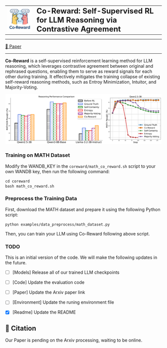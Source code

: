 <table>
  <tr>
    <td width="80">
      <img src="figs/CoReward_logo.png" alt="Co-Reward Logo" width="80"/>
    </td>
    <td>
      <span style="font-size:1.7em; font-weight:bold">
        Co-Reward: Self-Supervised RL for LLM Reasoning via Contrastive Agreement
      </span><br>
    </td>
  </tr>
</table>

---


[📄 Paper](./CoReward-paper.pdf)

---

**Co-Reward** is a self-supervised reinforcement learning method for LLM reasoning, which leverages contrastive agreement between original and rephrased questions, enabling them to serve as reward signals for each other during training. It effectively mitigates the training collapse of existing self-reward reasoning methods, such as Entroy Minimization, Intuitor, and Majority-Voting.


![Performance](figs/performance.png)


### Training on MATH Dataset

Modify the WANDB_KEY in the `coreward/math_co_reward.sh` script to your own WANDB key, then run the following command:

```
cd coreward
bash math_co_reward.sh
```

### Preprocess the Training Data

First, download the MATH dataset and prepare it using the following Python script:

```
python examples/data_preprocess/math_dataset.py
```

Then, you can train your LLM using Co-Reward following above script.

### TODO
This is an initial version of the code. We will make the following updates in the future.
- [ ] [Models] Release all of our trained LLM checkpoints
- [ ] [Code] Update the evaluation code
- [ ] [Paper] Update the Arxiv paper link
- [ ] [Environment] Update the runing environment file
- [x] [Readme] Update the README


## 📄 Citation

Our Paper is pending on the Arxiv processing, waiting to be online.

